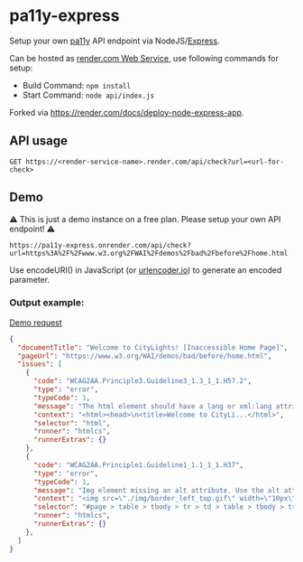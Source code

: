 # pa11y-express

Setup your own [pa11y](https://pa11y.org/) API endpoint via NodeJS/[Express](https://expressjs.com).

Can be hosted as [render.com Web Service](https://render.com/docs/web-services), use following commands for setup:

  * Build Command: `npm install`
  * Start Command: `node api/index.js`

Forked via https://render.com/docs/deploy-node-express-app.

## API usage

```
GET https://<render-service-name>.render.com/api/check?url=<url-for-check>
```

## Demo

⚠️ This is just a demo instance on a free plan. Please setup your own API endpoint! ⚠️

```
https://pa11y-express.onrender.com/api/check?url=https%3A%2F%2Fwww.w3.org%2FWAI%2Fdemos%2Fbad%2Fbefore%2Fhome.html
```

Use encodeURI() in JavaScript (or [urlencoder.io](https://www.urlencoder.io/)) to generate an encoded parameter.

### Output example: 

[Demo request](https://pa11y-express.onrender.com/api/check?url=https%3A%2F%2Fwww.a11yproject.com%2F)

```json
{
  "documentTitle": "Welcome to CityLights! [Inaccessible Home Page]",
  "pageUrl": "https://www.w3.org/WAI/demos/bad/before/home.html",
  "issues": [
    {
      "code": "WCAG2AA.Principle3.Guideline3_1.3_1_1.H57.2",
      "type": "error",
      "typeCode": 1,
      "message": "The html element should have a lang or xml:lang attribute which describes the language of the document.",
      "context": "<html><head>\n<title>Welcome to CityLi...</html>",
      "selector": "html",
      "runner": "htmlcs",
      "runnerExtras": {}
    },
    {
      "code": "WCAG2AA.Principle1.Guideline1_1.1_1_1.H37",
      "type": "error",
      "typeCode": 1,
      "message": "Img element missing an alt attribute. Use the alt attribute to specify a short text alternative.",
      "context": "<img src=\"./img/border_left_top.gif\" width=\"10px\" height=\"10px\">",
      "selector": "#page > table > tbody > tr > td > table > tbody > tr:nth-child(1) > td:nth-child(1) > img",
      "runner": "htmlcs",
      "runnerExtras": {}
    },
  ]
}
```

